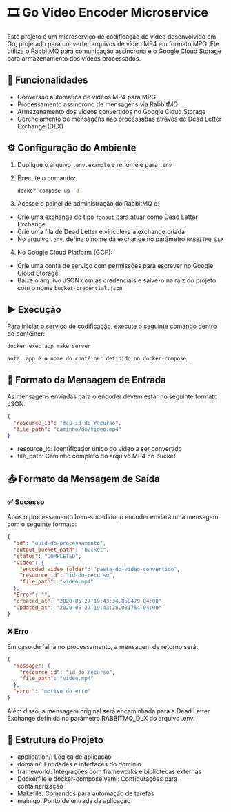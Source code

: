 # 🎞️ Go Video Encoder Microservice

Este projeto é um microserviço de codificação de vídeo desenvolvido em Go, projetado para converter arquivos de vídeo MP4 em formato MPG. Ele utiliza o RabbitMQ para comunicação assíncrona e o Google Cloud Storage para armazenamento dos vídeos processados.

## 🚀 Funcionalidades

- Conversão automática de vídeos MP4 para MPG
- Processamento assíncrono de mensagens via RabbitMQ
- Armazenamento dos vídeos convertidos no Google Cloud Storage
- Gerenciamento de mensagens não processadas através de Dead Letter Exchange (DLX)

## ⚙️ Configuração do Ambiente

1. Duplique o arquivo `.env.example` e renomeie para `.env`
2. Execute o comando:

   ```bash
   docker-compose up -d
   ```

3. Acesse o painel de administração do RabbitMQ e:

- Crie uma exchange do tipo `fanout` para atuar como Dead Letter Exchange
- Crie uma fila de Dead Letter e vincule-a à exchange criada
- No arquivo `.env`, defina o nome da exchange no parâmetro `RABBITMQ_DLX`

4. No Google Cloud Platform (GCP):

- Crie uma conta de serviço com permissões para escrever no Google Cloud Storage
- Baixe o arquivo JSON com as credenciais e salve-o na raiz do projeto com o nome `bucket-credential.json`

## ▶️ Execução

Para iniciar o serviço de codificação, execute o seguinte comando dentro do contêiner:

```bash
docker exec app make server
```

`Nota: app é o nome do contêiner definido no docker-compose.`

## 📩 Formato da Mensagem de Entrada

As mensagens enviadas para o encoder devem estar no seguinte formato JSON:

```json
{
  "resource_id": "meu-id-de-recurso",
  "file_path": "caminho/do/video.mp4"
}
```

- resource_id: Identificador único do vídeo a ser convertido
- file_path: Caminho completo do arquivo MP4 no bucket

## 📤 Formato da Mensagem de Saída

### ✅ Sucesso

Após o processamento bem-sucedido, o encoder enviará uma mensagem com o seguinte formato:

```json
{
  "id": "uuid-do-processamento",
  "output_bucket_path": "bucket",
  "status": "COMPLETED",
  "video": {
    "encoded_video_folder": "pasta-do-video-convertido",
    "resource_id": "id-do-recurso",
    "file_path": "video.mp4"
  },
  "Error": "",
  "created_at": "2020-05-27T19:43:34.850479-04:00",
  "updated_at": "2020-05-27T19:43:38.081754-04:00"
}
```

### ❌ Erro

Em caso de falha no processamento, a mensagem de retorno será:

```json
{
  "message": {
    "resource_id": "id-do-recurso",
    "file_path": "video.mp4"
  },
  "error": "motivo do erro"
}
```

Além disso, a mensagem original será encaminhada para a Dead Letter Exchange definida no parâmetro RABBITMQ_DLX do arquivo .env.

## 📁 Estrutura do Projeto

- application/: Lógica de aplicação
- domain/: Entidades e interfaces do domínio
- framework/: Integrações com frameworks e bibliotecas externas
- Dockerfile e docker-compose.yaml: Configurações para containerização
- Makefile: Comandos para automação de tarefas
- main.go: Ponto de entrada da aplicação
